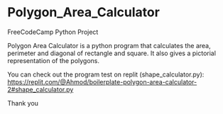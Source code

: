 # Polygon_Area_Calculator
FreeCodeCamp Python Project

Polygon Area Calculator is a python program that calculates the area, perimeter and diagonal of rectangle and square. It also gives a pictorial representation of the polygons.

You can check out the program test on replit (shape_calculator.py): https://replit.com/@Ahmod/boilerplate-polygon-area-calculator-2#shape_calculator.py 

Thank you
